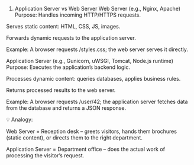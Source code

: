  1. Application Server vs Web Server
Web Server (e.g., Nginx, Apache)
Purpose: Handles incoming HTTP/HTTPS requests.

Serves static content: HTML, CSS, JS, images.

Forwards dynamic requests to the application server.

Example: A browser requests /styles.css; the web server serves it directly.

Application Server (e.g., Gunicorn, uWSGI, Tomcat, Node.js runtime)
Purpose: Executes the application’s backend logic.

Processes dynamic content: queries databases, applies business rules.

Returns processed results to the web server.

Example: A browser requests /user/42; the application server fetches data from the database and returns a JSON response.

💡 Analogy:

Web Server = Reception desk – greets visitors, hands them brochures (static content), or directs them to the right department.

Application Server = Department office – does the actual work of processing the visitor’s request.
